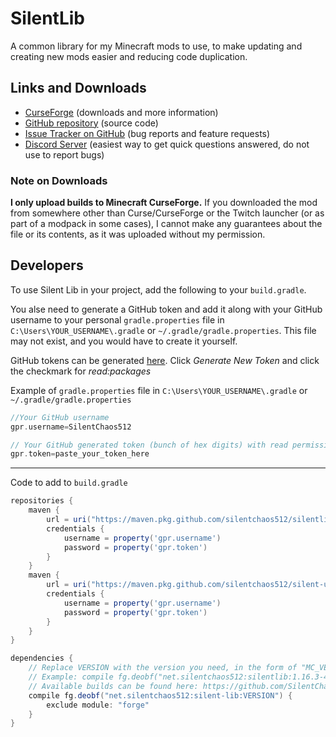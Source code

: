 # SilentLib
A common library for my Minecraft mods to use, to make updating and creating new mods easier and reducing code duplication.

## Links and Downloads

- [CurseForge](https://www.curseforge.com/minecraft/mc-mods/silent-lib) (downloads and more information)
- [GitHub repository](https://github.com/SilentChaos512/SilentLib) (source code)
- [Issue Tracker on GitHub](https://github.com/SilentChaos512/SilentLib/issues) (bug reports and feature requests)
- [Discord Server](https://discord.gg/Adyk9zHnUn) (easiest way to get quick questions answered, do not use to report bugs)

### Note on Downloads

**I only upload builds to Minecraft CurseForge.** If you downloaded the mod from somewhere other than Curse/CurseForge or the Twitch launcher (or as part of a modpack in some cases), I cannot make any guarantees about the file or its contents, as it was uploaded without my permission.

## Developers

To use Silent Lib in your project, add the following to your `build.gradle`.

You alse need to generate a GitHub token and add it along with your GitHub username to your personal `gradle.properties` file in `C:\Users\YOUR_USERNAME\.gradle` or `~/.gradle/gradle.properties`. This file may not exist, and you would have to create it yourself.

GitHub tokens can be generated [here](https://github.com/settings/tokens). Click _Generate New Token_ and click the checkmark for _read:packages_

Example of `gradle.properties` file in `C:\Users\YOUR_USERNAME\.gradle` or `~/.gradle/gradle.properties`

```gradle
//Your GitHub username
gpr.username=SilentChaos512

// Your GitHub generated token (bunch of hex digits) with read permission
gpr.token=paste_your_token_here
```

-----------------------------------

Code to add to `build.gradle`

```gradle
repositories {
    maven {
        url = uri("https://maven.pkg.github.com/silentchaos512/silentlib")
        credentials {
            username = property('gpr.username')
            password = property('gpr.token')
        }
    }
    maven {
        url = uri("https://maven.pkg.github.com/silentchaos512/silent-utils")
        credentials {
            username = property('gpr.username')
            password = property('gpr.token')
        }
    }
}
```

```gradle
dependencies {
    // Replace VERSION with the version you need, in the form of "MC_VERSION-MOD_VERSION"
    // Example: compile fg.deobf("net.silentchaos512:silentlib:1.16.3-4.+")
    // Available builds can be found here: https://github.com/SilentChaos512/silentlib/packages
    compile fg.deobf("net.silentchaos512:silent-lib:VERSION") {
        exclude module: "forge"
    }
}
```
